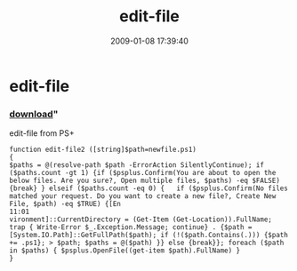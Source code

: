 ﻿---
pid:            790
parent:         0
children:       
poster:         karlprosser
title:          edit-file
date:           2009-01-08 17:39:40
format:         posh
---

# edit-file

### [download](790.ps1)"

edit-file from PS+

```posh
function edit-file2 ([string]$path=newfile.ps1) 
{
$paths = @(resolve-path $path -ErrorAction SilentlyContinue); if ($paths.count -gt 1) {if ($psplus.Confirm(You are about to open the below files. Are you sure?, Open multiple files, $paths) -eq $FALSE) {break} } elseif ($paths.count -eq 0) {	if ($psplus.Confirm(No files matched your request. Do you want to create a new file?, Create New File, $path) -eq $TRUE) {[En
11:01
vironment]::CurrentDirectory = (Get-Item (Get-Location)).FullName; trap { Write-Error $_.Exception.Message; continue} . {$path = [System.IO.Path]::GetFullPath($path); if (!($path.Contains(.))) {$path += .ps1}; > $path; $paths = @($path) }} else {break}}; foreach ($path in $paths) { $psplus.OpenFile((get-item $path).FullName) }
}
```

